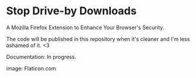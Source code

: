 # Stop Drive-by Downloads
A Mozilla Firefox Extension to Enhance Your Browser's Security.

The code will be published in this repository when it's cleaner and I'm less ashamed of it. <3

Documentation:
In progress.

image: Flaticon.com
